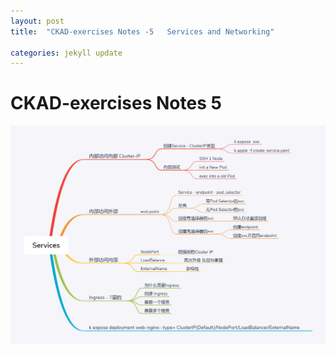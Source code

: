 ```yaml
---
layout: post
title:  "CKAD-exercises Notes -5   Services and Networking"

categories: jekyll update
---
```


# CKAD-exercises Notes 5


![Services](https://raw.githubusercontent.com/latermonk/latermonk.github.io/master/_posts/_images/Services.png)



